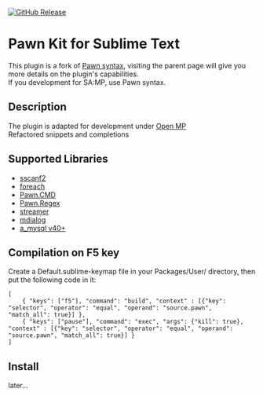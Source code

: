 [![GitHub Release](https://img.shields.io/github/v/release/punkochel/pawn-openmp-sublime-kit.svg)](https://github.com/punkochel/pawn-openmp-sublime-kit/releases/latest)
# Pawn Kit for Sublime Text
This plugin is a fork of [Pawn syntax](https://github.com/Southclaws/pawn-sublime-language), visiting the parent page will give you more details on the plugin's capabilities.  
If you development for SA:MP, use Pawn syntax.

## Description
The plugin is adapted for development under [Open MP](https://www.open.mp/)  
Refactored snippets and completions

## Supported Libraries
-	[sscanf2](https://github.com/Y-Less/sscanf)
-	[foreach](https://github.com/Open-GTO/foreach)
-	[Pawn.CMD](https://github.com/katursis/Pawn.CMD)
-	[Pawn.Regex](https://github.com/katursis/Pawn.Regex)
-	[streamer](https://github.com/samp-incognito/samp-streamer-plugin)
-	[mdialog](https://github.com/Open-GTO/mdialog)
-	[a_mysql v40+](https://github.com/pBlueG/SA-MP-MySQL)

## Compilation on F5 key
Create a Default.sublime-keymap file in your Packages/User/ directory, then put the following code in it:
```
[
	{ "keys": ["f5"], "command": "build", "context" : [{"key": "selector", "operator": "equal", "operand": "source.pawn", "match_all": true}] },
	{ "keys": ["pause"], "command": "exec", "args": {"kill": true}, "context" : [{"key": "selector", "operator": "equal", "operand": "source.pawn", "match_all": true}] }
]
```

## Install
later...

